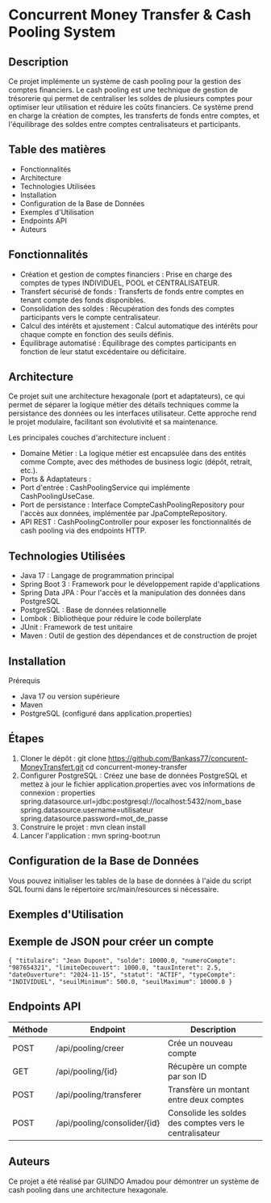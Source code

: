 # Concurrent Money Transfer & Cash Pooling System
## Description
Ce projet implémente un système de cash pooling pour la gestion des comptes financiers. Le cash pooling est une technique de gestion de trésorerie qui permet de centraliser les soldes de plusieurs comptes pour optimiser leur utilisation et réduire les coûts financiers. Ce système prend en charge la création de comptes, les transferts de fonds entre comptes, et l'équilibrage des soldes entre comptes centralisateurs et participants.

## Table des matières
* Fonctionnalités
* Architecture
* Technologies Utilisées
* Installation
* Configuration de la Base de Données
* Exemples d'Utilisation
* Endpoints API
* Auteurs
## Fonctionnalités
* Création et gestion de comptes financiers : Prise en charge des comptes de types INDIVIDUEL, POOL et CENTRALISATEUR.
* Transfert sécurisé de fonds : Transferts de fonds entre comptes en tenant compte des fonds disponibles.
* Consolidation des soldes : Récupération des fonds des comptes participants vers le compte centralisateur.
* Calcul des intérêts et ajustement : Calcul automatique des intérêts pour chaque compte en fonction des seuils définis.
* Équilibrage automatisé : Équilibrage des comptes participants en fonction de leur statut excédentaire ou déficitaire.
## Architecture
Ce projet suit une architecture hexagonale (port et adaptateurs), ce qui permet de séparer la logique métier des détails techniques comme la persistance des données ou les interfaces utilisateur. Cette approche rend le projet modulaire, facilitant son évolutivité et sa maintenance.

Les principales couches d'architecture incluent :
* Domaine Métier : La logique métier est encapsulée dans des entités comme Compte, avec des méthodes de business logic (dépôt, retrait, etc.).
*   Ports & Adaptateurs :
*   Port d'entrée : CashPoolingService qui implémente CashPoolingUseCase.
*   Port de persistance : Interface CompteCashPoolingRepository pour l'accès aux données, implémentée par JpaCompteRepository.
*   API REST : CashPoolingController pour exposer les fonctionnalités de cash pooling via des endpoints HTTP.
## Technologies Utilisées
* Java 17 : Langage de programmation principal
* Spring Boot 3 : Framework pour le développement rapide d'applications
* Spring Data JPA : Pour l'accès et la manipulation des données dans PostgreSQL
* PostgreSQL : Base de données relationnelle
* Lombok : Bibliothèque pour réduire le code boilerplate
* JUnit : Framework de test unitaire
* Maven : Outil de gestion des dépendances et de construction de projet
## Installation
Prérequis
* Java 17 ou version supérieure
* Maven
* PostgreSQL (configuré dans application.properties)
## Étapes
1. Cloner le dépôt :
 git clone https://github.com/Bankass77/concurent-MoneyTransfert.git
cd concurrent-money-transfer
2. Configurer PostgreSQL :
Créez une base de données PostgreSQL et mettez à jour le fichier application.properties avec vos informations de connexion :
properties
spring.datasource.url=jdbc:postgresql://localhost:5432/nom_base
spring.datasource.username=utilisateur
spring.datasource.password=mot_de_passe
3. Construire le projet :
mvn clean install
4. Lancer l'application :
mvn spring-boot:run
## Configuration de la Base de Données
Vous pouvez initialiser les tables de la base de données à l'aide du script SQL fourni dans le répertoire src/main/resources si nécessaire.

## Exemples d'Utilisation
## Exemple de JSON pour créer un compte

`{
"titulaire": "Jean Dupont",
"solde": 10000.0,
"numeroCompte": "987654321",
"limiteDecouvert": 1000.0,
"tauxInteret": 2.5,
"dateOuverture": "2024-11-15",
"statut": "ACTIF",
"typeCompte": "INDIVIDUEL",
"seuilMinimum": 500.0,
"seuilMaximum": 10000.0
}`
## Endpoints API

| Méthode | Endpoint                     | Description                                             |
|---------|------------------------------|---------------------------------------------------------|
| POST    | /api/pooling/creer           | Crée un nouveau compte                                  |
| GET     | /api/pooling/{id}            | Récupère un compte par son ID                           |
| POST    | /api/pooling/transferer      | Transfère un montant entre deux comptes                 |
| POST    | /api/pooling/consolider/{id} | Consolide les soldes des comptes vers le centralisateur |

## Auteurs
Ce projet a été réalisé par GUINDO Amadou pour démontrer un système de cash pooling dans une architecture hexagonale.

